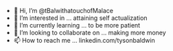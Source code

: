 - 👋 Hi, I’m @tBalwithatouchofMalace
- 👀 I’m interested in ... attaining self actualization
- 🌱 I’m currently learning ... to be more patient
- 💞️ I’m looking to collaborate on ... making more money
- 📫 How to reach me ... linkedin.com/tysonbaldwin

<!---
tBalwithatouchofMalace/tBalwithatouchofMalace is a ✨ special ✨ repository because its `README.md` (this file) appears on your GitHub profile.
You can click the Preview link to take a look at your changes. 
--->
